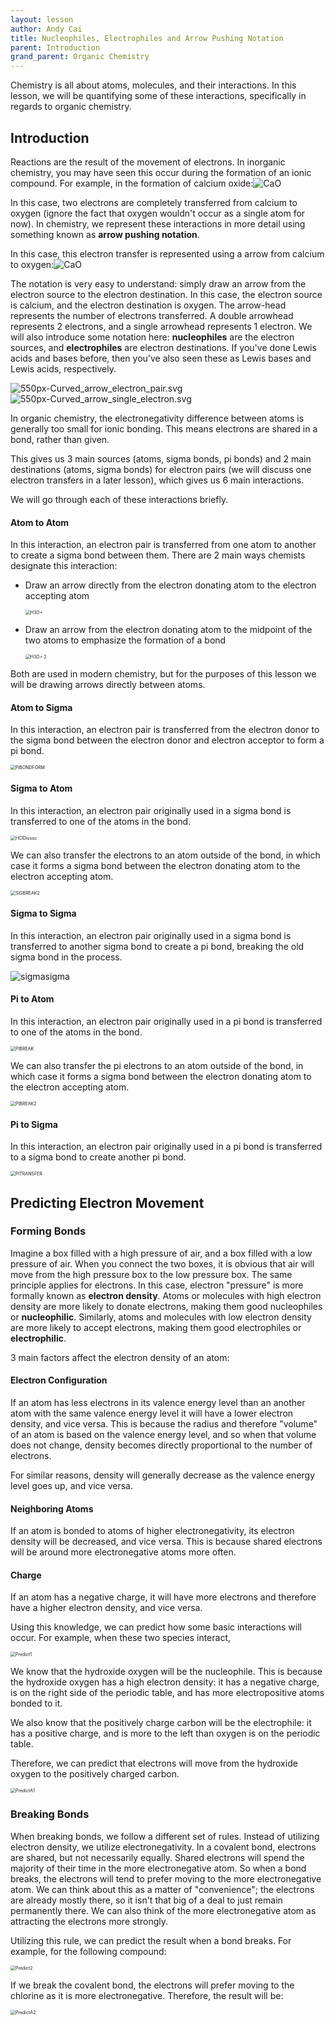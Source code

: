 ```yaml
---
layout: lesson
author: Andy Cai
title: Nucleophiles, Electrophiles and Arrow Pushing Notation
parent: Introduction
grand_parent: Organic Chemistry
---
```


Chemistry is all about atoms, molecules, and their interactions. In this lesson, we will be quantifying some of these interactions, specifically in regards to organic chemistry. 

## Introduction

Reactions are the result of the movement of electrons. In inorganic chemistry, you may have seen this occur during the formation of an ionic compound. For example, in the formation of calcium oxide:![CaO](https://cdn.discordapp.com/attachments/655433154978381864/802753866453876784/CaO_noarrow.png)

In this case, two electrons are completely transferred from calcium to oxygen (ignore the fact that oxygen wouldn't occur as a single atom for now). In chemistry, we represent these interactions in more detail using something known as **arrow pushing notation**.

In this case, this electron transfer is represented using a arrow from calcium to oxygen:![CaO](https://cdn.discordapp.com/attachments/655433154978381864/802753864422916106/CaO.png)	

The notation is very easy to understand: simply draw an arrow from the electron source to the electron destination. In this case, the electron source is calcium, and the electron destination is oxygen. The arrow-head represents the number of electrons transferred. A double arrowhead represents 2 electrons, and a single arrowhead represents 1 electron. We will also introduce some notation here: **nucleophiles** are the electron sources, and **electrophiles** are electron destinations. If you've done Lewis acids and bases before, then you've also seen these as Lewis bases and Lewis acids, respectively.

![550px-Curved_arrow_electron_pair.svg](https://cdn.discordapp.com/attachments/655433154978381864/802753860195450880/550px-Curved_arrow_electron_pair.svg.png) ![550px-Curved_arrow_single_electron.svg](https://cdn.discordapp.com/attachments/655433154978381864/802753862019579904/550px-Curved_arrow_single_electron.svg.png)

In organic chemistry, the electronegativity difference between atoms is generally too small for ionic bonding. This means electrons are shared in a bond, rather than given. 

This gives us 3 main sources (atoms, sigma bonds, pi bonds) and 2 main destinations (atoms, sigma bonds) for electron pairs (we will discuss one electron transfers in a later lesson), which gives us 6 main interactions. 

We will go through each of these interactions briefly.

#### Atom to Atom

In this interaction, an electron pair is transferred from one atom to another to create a sigma bond between them. There are 2 main ways chemists designate this interaction:

- Draw an arrow directly from the electron donating atom to the electron accepting atom

  <img src="https://cdn.discordapp.com/attachments/655433154978381864/802753870996439040/H3O.png" alt="H3O+" style="zoom:50%;" />

- Draw an arrow from the electron donating atom to the midpoint of the two atoms to emphasize the formation of a bond

  <img src="https://cdn.discordapp.com/attachments/655433154978381864/802753868995756052/H3O_2.png" alt="H3O+ 2" style="zoom:50%;" />

Both are used in modern chemistry, but for the purposes of this lesson we will be drawing arrows directly between atoms.

#### Atom to Sigma

In this interaction, an electron pair is transferred from the electron donor to the sigma bond between the electron donor and electron acceptor to form a pi bond. 

<img src="https://cdn.discordapp.com/attachments/655433154978381864/802753875123765248/PIBONDFORM.png" alt="PIBONDFORM" style="zoom:50%;" />

#### Sigma to Atom

In this interaction, an electron pair originally used in a sigma bond is transferred to one of the atoms in the bond. 

<img src="https://cdn.discordapp.com/attachments/655433154978381864/802753873357176832/HClDissoc.png" alt="HClDissoc" style="zoom:50%;" />

We can also transfer the electrons to an atom outside of the bond, in which case it forms a sigma bond between the electron donating atom to the electron accepting atom. 

<img src="https://cdn.discordapp.com/attachments/655433154978381864/802754034875367474/SIGBREAK2.png" alt="SIGBREAK2" style="zoom:50%;" />

#### Sigma to Sigma

In this interaction, an electron pair originally used in a sigma bond is transferred to another sigma bond to create a pi bond, breaking the old sigma bond in the process.

![sigmasigma](https://cdn.discordapp.com/attachments/655433154978381864/802754037245804584/sigmasigma.png)

#### Pi to Atom

In this interaction, an electron pair originally used in a pi bond is transferred to one of the atoms in the bond.

<img src="https://cdn.discordapp.com/attachments/655433154978381864/802753877514256394/PIBREAK.png" alt="PIBREAK" style="zoom:50%;" />

We can also transfer the pi electrons to an atom outside of the bond, in which case it forms a sigma bond between the electron donating atom to the electron accepting atom. 

<img src="https://cdn.discordapp.com/attachments/655433154978381864/802753879220813854/PIBREAK2.png" alt="PIBREAK2" style="zoom: 50%;" />

#### Pi to Sigma

In this interaction, an electron pair originally used in a pi bond is transferred to a sigma bond to create another pi bond. 

<img src="https://cdn.discordapp.com/attachments/655433154978381864/802755292274098176/PITRANSFER.png" alt="PITRANSFER" style="zoom:50%;" />

## Predicting Electron Movement

### Forming Bonds

Imagine a box filled with a high pressure of air, and a box filled with a low pressure of air. When you connect the two boxes, it is obvious that air will move from the high pressure box to the low pressure box. The same principle applies for electrons. In this case, electron "pressure" is more formally known as **electron density**. Atoms or molecules with high electron density are more likely to donate electrons, making them good nucleophiles or **nucleophilic**. Similarly, atoms and molecules with low electron density are more likely to accept electrons, making them good electrophiles or **electrophilic**. 

3 main factors affect the electron density of an atom:

#### Electron Configuration

If an atom has less electrons in its valence energy level than an another atom with the same valence energy level it will have a lower electron density, and vice versa. This is because the radius and therefore "volume" of an atom is based on the valence energy level, and so when that volume does not change, density becomes directly proportional to the number of electrons. 

For similar reasons, density will generally decrease as the valence energy level goes up, and vice versa.

#### Neighboring Atoms

If an atom is bonded to atoms of higher electronegativity, its electron density will be decreased, and vice versa. This is because shared electrons will be around more electronegative atoms more often.

#### Charge

If an atom has a negative charge, it will have more electrons and therefore have a higher electron density, and vice versa.

Using this knowledge, we can predict how some basic interactions will occur. For example, when these two species interact,

<img src="https://cdn.discordapp.com/attachments/655433154978381864/802754026613112891/Predict1.png" alt="Predict1" style="zoom:50%;" />

We know that the hydroxide oxygen will be the nucleophile. This is because the hydroxide oxygen has a high electron density: it has a negative charge, is on the right side of the periodic table, and has more electropositive atoms bonded to it.

We also know that the positively charge carbon will be the electrophile: it has a positive charge, and is more to the left than oxygen is on the periodic table.

Therefore, we can predict that electrons will move from the hydroxide oxygen to the positively charged carbon. 

<img src="https://cdn.discordapp.com/attachments/655433154978381864/802754030807154708/PredictA1.png" alt="PredictA1" style="zoom:50%;" />

### Breaking Bonds

When breaking bonds, we follow a different set of rules. Instead of utilizing electron density, we utilize electronegativity. In a covalent bond, electrons are shared, but not necessarily equally. Shared electrons will spend the majority of their time in the more electronegative atom. So when a bond breaks, the electrons will tend to prefer moving to the more electronegative atom. We can think about this as a matter of "convenience"; the electrons are already mostly there, so it isn't that big of a deal to just remain permanently there. We can also think of the more electronegative atom as attracting the electrons more strongly. 

Utilizing this rule, we can predict the result when a bond breaks. For example, for the following compound:

<img src="https://cdn.discordapp.com/attachments/655433154978381864/802754028571852840/Predict2.png" alt="Predict2" style="zoom:50%;" />

If we break the covalent bond, the electrons will prefer moving to the chlorine as it is more electronegative. Therefore, the result will be:

<img src="https://cdn.discordapp.com/attachments/655433154978381864/802754032740466688/PredictA2.png" alt="PredictA2" style="zoom:50%;" />